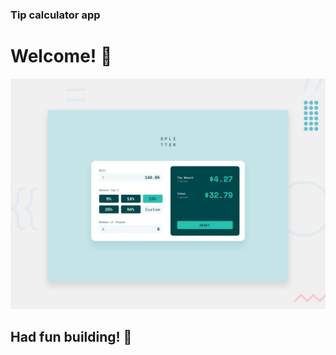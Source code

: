 ### Tip calculator app

# Welcome! 👋


![Design preview for the Tip calculator app coding challenge](./preview.jpg)


## **Had fun building!** 🚀
